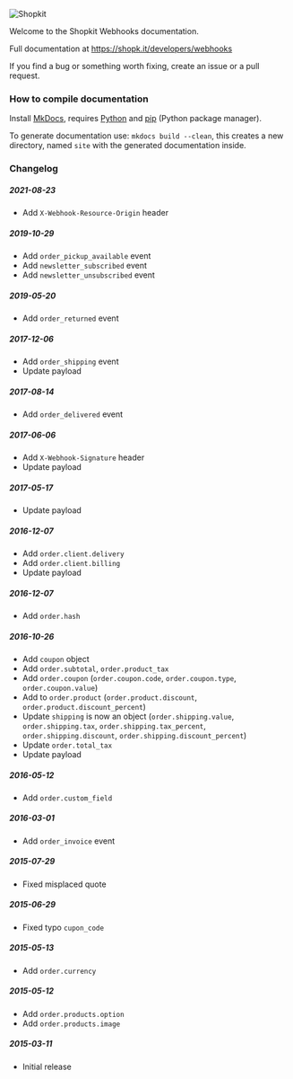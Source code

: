 ![Shopkit](https://drwfxyu78e9uq.cloudfront.net/assets/frontend/img/logo-shopkit-black-xs.png)

Welcome to the Shopkit Webhooks documentation.

Full documentation at https://shopk.it/developers/webhooks

If you find a bug or something worth fixing, create an issue or a pull request.

### How to compile documentation

Install [MkDocs](https://github.com/tomchristie/mkdocs), requires [Python](https://www.python.org/) and [pip](https://pip.readthedocs.io/en/stable/installing/) (Python package manager).

To generate documentation use: `mkdocs build --clean`, this creates a new directory, named `site` with the generated documentation inside.

### Changelog

##### 2021-08-23
* Add `X-Webhook-Resource-Origin` header

##### 2019-10-29
* Add `order_pickup_available` event
* Add `newsletter_subscribed` event
* Add `newsletter_unsubscribed` event

##### 2019-05-20
* Add `order_returned` event

##### 2017-12-06
* Add `order_shipping` event
* Update payload

##### 2017-08-14
* Add `order_delivered` event

##### 2017-06-06
* Add `X-Webhook-Signature` header
* Update payload

##### 2017-05-17
* Update payload

##### 2016-12-07
* Add `order.client.delivery`
* Add `order.client.billing`
* Update payload

##### 2016-12-07
* Add `order.hash`

##### 2016-10-26
* Add `coupon` object
* Add `order.subtotal`, `order.product_tax`
* Add `order.coupon` (`order.coupon.code`, `order.coupon.type`, `order.coupon.value`)
* Add to `order.product` (`order.product.discount`, `order.product.discount_percent`)
* Update `shipping` is now an object (`order.shipping.value`, `order.shipping.tax`, `order.shipping.tax_percent`, `order.shipping.discount`, `order.shipping.discount_percent`)
* Update `order.total_tax`
* Update payload

##### 2016-05-12
* Add `order.custom_field`

##### 2016-03-01
* Add `order_invoice` event

##### 2015-07-29
* Fixed misplaced quote

##### 2015-06-29
* Fixed typo `cupon_code`

##### 2015-05-13
* Add `order.currency`

##### 2015-05-12
* Add `order.products.option`
* Add `order.products.image`

##### 2015-03-11
* Initial release
